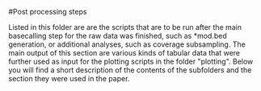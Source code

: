 #Post processing steps

Listed in this folder are are the scripts that are to be run after the main basecalling step for the raw data was finished, such as *mod.bed generation, or additional analyses, such as coverage subsampling. The main output of this section are various kinds of tabular data that were further used as input for the plotting scripts in the folder "plotting". Below you will find a short description of the contents of the subfolders and the section they were used in the paper.
